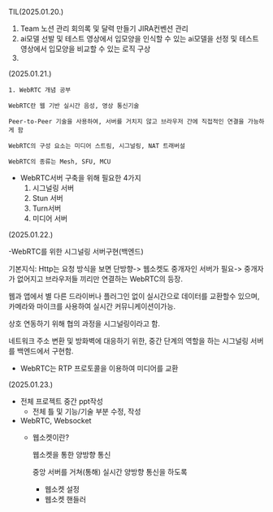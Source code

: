 TIL(2025.01.20.)

1. Team 노션 관리
   회의록 및 달력 만들기
   JIRA컨벤션 관리
2. ai모델 선발 및 테스트
   영상에서 입모양을 인식할 수 있는 ai모델을 선정 및 테스트
   영상에서 입모양을 비교할 수 있는 로직 구상
3. 


(2025.01.21.)

    1. WebRTC 개념 공부

    WebRTC란 웹 기반 실시간 음성, 영상 통신기술

    Peer-to-Peer 기술을 사용하여, 서버를 거치지 않고 브라우저 간에 직접적인 연결을 가능하게 함

    WebRTC의 구성 요소는 미디어 스트림, 시그널링, NAT 트래버설

    WebRTC의 종류는 Mesh, SFU, MCU

- WebRTC서버 구축을 위해 필요한 4가지
  1. 시그널링 서버
  2. Stun 서버
  3. Turn서버
  4. 미디어 서버

(2025.01.22.)

-WebRTC를 위한 시그널링 서버구현(백엔드)

기본지식: Http는 요청 방식을 보면 단방향-> 웹소켓도 중개자인 서버가 필요-> 중개자가 없어지고 브라우저들 끼리만 연결하는 WebRTC의 등장.

웹과 앱에서 별 다른 드라이버나 플러그인 없이 실시간으로 데이터를 교환할수 있으며, 카메라와 마이크를 사용하여 실시간 커뮤니케이션이가능.

상호 연동하기 위해 협의 과정을 시그널링이라고 함. 

네트워크 주소 변환 및 방화벽에 대응하기 위한, 중간 단계의 역할을 하는 시그널링 서버를 백엔드에서 구현함.

- WebRTC는 RTP 프로토콜을 이용하여 미디어를 교환


(2025.01.23.)

- 전체 프로젝트 중간 ppt작성
  - 전체 틀 및 기능/기술 부분 수정, 작성
- WebRTC, Websocket
  - 웹소켓이란?

    웹소켓을 통한 양방향 통신

    중앙 서버를 거쳐(통해) 실시간 양방향 통신을 하도록

    - 웹소켓 설정
    - 웹소켓 핸들러

